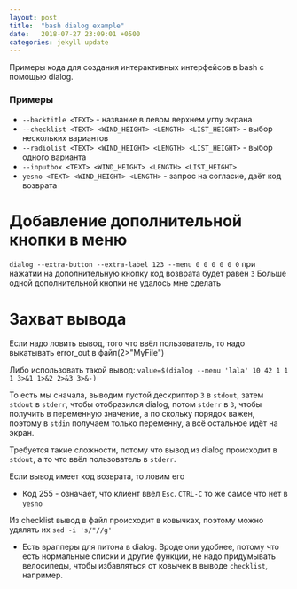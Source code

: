 ```yaml
---
layout: post
title:  "bash dialog example"
date:   2018-07-27 23:09:01 +0500
categories: jekyll update
---
```


Примеры кода для создания интерактивных интерфейсов в bash с помощью dialog.

### Примеры

* `--backtitle <TEXT>` - название в левом верхнем углу экрана
* `--checklist <TEXT> <WIND_HEIGHT> <LENGTH> <LIST_HEIGHT>` - выбор нескольких вариантов
* `--radiolist <TEXT> <WIND_HEIGHT> <LENGTH> <LIST_HEIGHT>` - выбор одного варианта
* `--inputbox <TEXT> <WIND_HEIGHT> <LENGTH> <LIST_HEIGHT>`
* `yesno <TEXT> <WIND_HEIGHT> <LENGTH>` - запрос на согласие, даёт код возврата


# Добавление дополнительной кнопки в меню

`dialog --extra-button --extra-label 123 --menu 0 0 0 0 0 0`
при нажатии на дополнительную кнопку код возврата будет равен `3`
Больше одной дополнительной кнопки не удалось мне сделать

# Захват вывода

Если надо ловить вывод, того что ввёл пользователь, то надо выкатывать error_out в файл(2>"MyFile")

Либо использовать такой вывод:
`value=$(dialog --menu 'lala' 10 42 1 1 1 3>&1 1>&2 2>&3 3>&-)`

То есть мы сначала, выводим пустой дескриптор `3` в `stdout`, затем `stdout` в `stderr`,
чтобы отобразился dialog, потом `stderr` в `3`, чтобы получить в переменную значение,
а по скольку порядок важен, поэтому в `stdin` получаем только переменну, а всё остальное
идёт на экран.

Требуется такие сложности, потому что вывод из dialog происходит в `stdout`, а то что ввёл пользователь в `stderr`.

Если вывод имеет код возврата, то ловим его
* Код 255 - означает, что клиент ввёл `Esc`. `CTRL-C` то же самое что нет в `yesno`


Из checklist вывод в файл происходит в ковычках, поэтому можно удялять их `sed -i 's/"//g'`

* Есть врапперы для питона в dialog. Вроде они удобнее, потому что есть нормальные списки и другие функции,
не надо придумывать велосипеды, чтобы избавляться от ковычек в выводе `checklist`, например.
